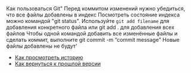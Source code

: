 Как пользоваться Git"
Перед коммитом изменений нужно убедиться, что все файлы
добавлены в индекс
Посмотреть состояние индекса можно командой "git status".
Используйте `git add filename` для добавления конкретного
файла или git add . для добавления всех файлов
Чтобы одной командой добавить все изменённые файлы и
сделать коммит, выполните git commit -m “commit message"
Новые файлы добавлены не будут'
- [Как просмотреть историю](./log_help.md)
- [Как вернуться к прошлой версии](./reset_help.md)